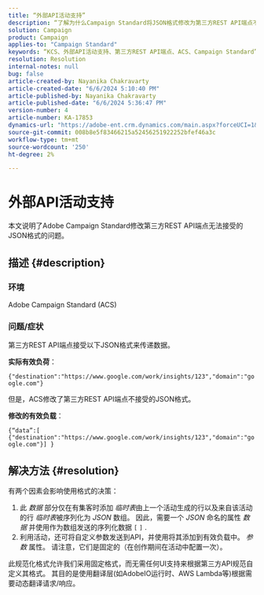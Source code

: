 ```yaml
---
title: “外部API活动支持”
description: “了解为什么Campaign Standard将JSON格式修改为第三方REST API端点不接受的有效负载。”
solution: Campaign
product: Campaign
applies-to: "Campaign Standard"
keywords: “KCS、外部API活动支持、第三方REST API端点、ACS、Campaign Standard”
resolution: Resolution
internal-notes: null
bug: false
article-created-by: Nayanika Chakravarty
article-created-date: "6/6/2024 5:10:40 PM"
article-published-by: Nayanika Chakravarty
article-published-date: "6/6/2024 5:36:47 PM"
version-number: 4
article-number: KA-17853
dynamics-url: "https://adobe-ent.crm.dynamics.com/main.aspx?forceUCI=1&pagetype=entityrecord&etn=knowledgearticle&id=0f299ab2-2724-ef11-840a-00224809adb3"
source-git-commit: 008b8e5f83466215a52456251922252bfef46a3c
workflow-type: tm+mt
source-wordcount: '250'
ht-degree: 2%

---
```


# 外部API活动支持


本文说明了Adobe Campaign Standard修改第三方REST API端点无法接受的JSON格式的问题。

## 描述 {#description}


### <b>环境</b>

Adobe Campaign Standard (ACS)

### <b>问题/症状</b>

第三方REST API端点接受以下JSON格式来传递数据。

<b>实际有效负荷</b>：

`{"destination":"https://www.google.com/work/insights/123","domain":"google.com"}`



但是，ACS修改了第三方REST API端点不接受的JSON格式。

<b>修改的有效负载</b>：

`{“data”:[ {"destination":"https://www.google.com/work/insights/123","domain":"google.com"}] }`




## 解决方法 {#resolution}


有两个因素会影响使用格式的决策：

1. 此 *数据* 部分仅在有集客时添加 *临时表*&#x200B;由上一个活动生成的行以及来自该活动的行 *临时表*&#x200B;被序列化为 *JSON* 数组。 因此，需要一个 *JSON* 命名的属性 *数据* 并使用作为数组发送的序列化数据 `[` `]` .
2. 利用活动，还可将自定义参数发送到API，并使用将其添加到有效负载中。 *参数* 属性。 请注意，它们是固定的（在创作期间在活动中配置一次）。


此规范化格式允许我们采用固定格式，而无需任何UI支持来根据第三方API规范自定义其格式。 其目的是使用翻译层(如AdobeIO运行时、AWS Lambda等)根据需要动态翻译请求/响应。
